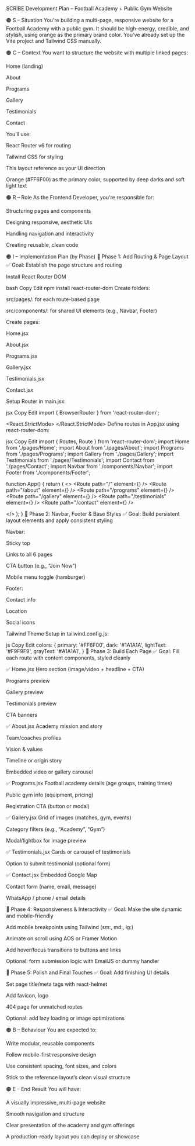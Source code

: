 SCRIBE Development Plan – Football Academy + Public Gym Website

🟠 S – Situation
You're building a multi-page, responsive website for a Football Academy with a public gym. It should be high-energy, credible, and stylish, using orange as the primary brand color. You've already set up the Vite project and Tailwind CSS manually.

🟠 C – Context
You want to structure the website with multiple linked pages:

Home (landing)

About

Programs

Gallery

Testimonials

Contact

You’ll use:

React Router v6 for routing

Tailwind CSS for styling

This layout reference as your UI direction

Orange (#FF6F00) as the primary color, supported by deep darks and soft light text

🟠 R – Role
As the Frontend Developer, you're responsible for:

Structuring pages and components

Designing responsive, aesthetic UIs

Handling navigation and interactivity

Creating reusable, clean code

🟠 I – Implementation Plan (by Phase)
🚧 Phase 1: Add Routing & Page Layout
✅ Goal: Establish the page structure and routing

Install React Router DOM

bash
Copy
Edit
npm install react-router-dom
Create folders:

src/pages/: for each route-based page

src/components/: for shared UI elements (e.g., Navbar, Footer)

Create pages:

Home.jsx

About.jsx

Programs.jsx

Gallery.jsx

Testimonials.jsx

Contact.jsx

Setup Router in main.jsx:

jsx
Copy
Edit
import { BrowserRouter } from 'react-router-dom';

<React.StrictMode>
  <BrowserRouter>
    <App />
  </BrowserRouter>
</React.StrictMode>
Define routes in App.jsx using react-router-dom:

jsx
Copy
Edit
import { Routes, Route } from 'react-router-dom';
import Home from './pages/Home';
import About from './pages/About';
import Programs from './pages/Programs';
import Gallery from './pages/Gallery';
import Testimonials from './pages/Testimonials';
import Contact from './pages/Contact';
import Navbar from './components/Navbar';
import Footer from './components/Footer';

function App() {
  return (
    <>
      <Navbar />
      <Routes>
        <Route path="/" element={<Home />} />
        <Route path="/about" element={<About />} />
        <Route path="/programs" element={<Programs />} />
        <Route path="/gallery" element={<Gallery />} />
        <Route path="/testimonials" element={<Testimonials />} />
        <Route path="/contact" element={<Contact />} />
      </Routes>
      <Footer />
    </>
  );
}
🎨 Phase 2: Navbar, Footer & Base Styles
✅ Goal: Build persistent layout elements and apply consistent styling

Navbar:

Sticky top

Links to all 6 pages

CTA button (e.g., “Join Now”)

Mobile menu toggle (hamburger)

Footer:

Contact info

Location

Social icons

Tailwind Theme Setup in tailwind.config.js:

js
Copy
Edit
colors: {
  primary: '#FF6F00',
  dark: '#1A1A1A',
  lightText: '#F9F9F9',
  grayText: '#A1A1A1',
}
📄 Phase 3: Build Each Page
✅ Goal: Fill each route with content components, styled cleanly

✅ Home.jsx
Hero section (image/video + headline + CTA)

Programs preview

Gallery preview

Testimonials preview

CTA banners

✅ About.jsx
Academy mission and story

Team/coaches profiles

Vision & values

Timeline or origin story

Embedded video or gallery carousel

✅ Programs.jsx
Football academy details (age groups, training times)

Public gym info (equipment, pricing)

Registration CTA (button or modal)

✅ Gallery.jsx
Grid of images (matches, gym, events)

Category filters (e.g., “Academy”, “Gym”)

Modal/lightbox for image preview

✅ Testimonials.jsx
Cards or carousel of testimonials

Option to submit testimonial (optional form)

✅ Contact.jsx
Embedded Google Map

Contact form (name, email, message)

WhatsApp / phone / email details

🧪 Phase 4: Responsiveness & Interactivity
✅ Goal: Make the site dynamic and mobile-friendly

Add mobile breakpoints using Tailwind (sm:, md:, lg:)

Animate on scroll using AOS or Framer Motion

Add hover/focus transitions to buttons and links

Optional: form submission logic with EmailJS or dummy handler

🚀 Phase 5: Polish and Final Touches
✅ Goal: Add finishing UI details

Set page title/meta tags with react-helmet

Add favicon, logo

404 page for unmatched routes

Optional: add lazy loading or image optimizations

🟠 B – Behaviour
You are expected to:

Write modular, reusable components

Follow mobile-first responsive design

Use consistent spacing, font sizes, and colors

Stick to the reference layout’s clean visual structure

🟠 E – End Result
You will have:

A visually impressive, multi-page website

Smooth navigation and structure

Clear presentation of the academy and gym offerings

A production-ready layout you can deploy or showcase